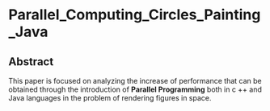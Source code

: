 # Parallel_Computing_Circles_Painting_Java

## Abstract 
This paper is focused on analyzing the increase of performance that can be obtained through the introduction of **Parallel Programming** both in c ++ and Java languages in the problem of rendering figures in space. 
